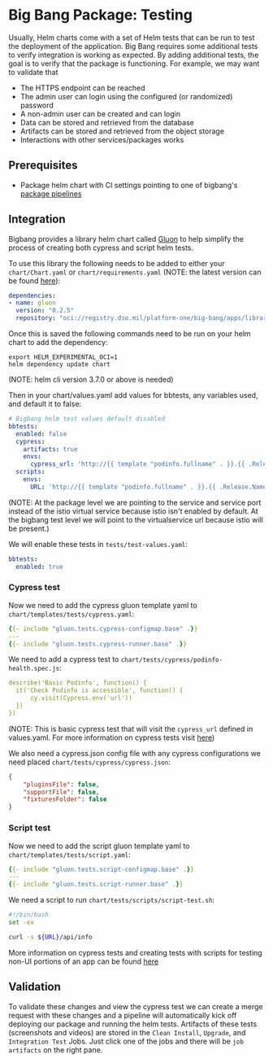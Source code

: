 # Big Bang Package: Testing

Usually, Helm charts come with a set of Helm tests that can be run to test the deployment of the application.  Big Bang requires some additional tests to verify integration is working as expected.  By adding additional tests, the goal is to verify that the package is functioning.  For example, we may want to validate that

- The HTTPS endpoint can be reached
- The admin user can login using the configured (or randomized) password
- A non-admin user can be created and can login
- Data can be stored and retrieved from the database
- Artifacts can be stored and retrieved from the object storage
- Interactions with other services/packages works

## Prerequisites

- Package helm chart with CI settings pointing to one of bigbang's [package pipelines](https://repo1.dso.mil/platform-one/big-bang/bigbang/-/blob/ci-integration-doc/docs/developer/package-integration/package-integration-pipeline.md)

## Integration

Bigbang provides a library helm chart called [Gluon](https://repo1.dso.mil/platform-one/big-bang/apps/library-charts/gluon) to help simplify the process of creating both cypress and script helm tests.

To use this library the following needs to be added to either your `chart/Chart.yaml` or `chart/requirements.yaml` (NOTE: the latest version can be found [here](https://repo1.dso.mil/platform-one/big-bang/apps/library-charts/gluon/-/tags)):
```yaml
dependencies:
- name: gluon
  version: "0.2.5"
  repository: "oci://registry.dso.mil/platform-one/big-bang/apps/library-charts/gluon"
```
Once this is saved the following commands need to be run on your helm chart to add the dependency:
```
export HELM_EXPERIMENTAL_OCI=1
helm dependency update chart
```
(NOTE: helm cli version 3.7.0 or above is needed)

Then in your chart/values.yaml add values for bbtests, any variables used, and default it to false:
```yaml
# Bigbang helm test values default disabled
bbtests:
  enabled: false
  cypress:
    artifacts: true
    envs:
      cypress_url: 'http://{{ template "podinfo.fullname" . }}.{{ .Release.Namespace }}.svc.cluster.local:{{ .Values.service.externalPort }}'
  scripts:
    envs:
      URL: 'http://{{ template "podinfo.fullname" . }}.{{ .Release.Namespace }}.svc.cluster.local:{{ .Values.service.externalPort }}'
```
(NOTE: At the package level we are pointing to the service and service port instead of the istio virtual service because istio isn't enabled by default. At the bigbang test level we will point to the virtualservice url because istio will be present.)

We will enable these tests in `tests/test-values.yaml`:
```yaml
bbtests:
  enabled: true
```
### Cypress test
Now we need to add the cypress gluon template yaml to `chart/templates/tests/cypress.yaml`:
```yaml
{{- include "gluon.tests.cypress-configmap.base" .}}
---
{{- include "gluon.tests.cypress-runner.base" .}}
```

We need to add a cypress test to `chart/tests/cypress/podinfo-health.spec.js`:

```yaml
describe('Basic Podinfo', function() {
  it('Check Podinfo is accessible', function() {
      cy.visit(Cypress.env('url'))
  })
})
```
(NOTE: This is basic cypress test that will visit the `cypress_url` defined in values.yaml. For more information on cypress tests visit [here](https://docs.cypress.io/guides/overview/why-cypress#In-a-nutshell))

We also need a cypress.json config file with any cypress configurations we need placed `chart/tests/cypress/cypress.json`:

```json
{
    "pluginsFile": false,
    "supportFile": false,
    "fixturesFolder": false
}  
```
### Script test
Now we need to add the script gluon template yaml to `chart/templates/tests/script.yaml`:
```yaml
{{- include "gluon.tests.script-configmap.base" .}}
---
{{- include "gluon.tests.script-runner.base" .}}
```

We need a script to run `chart/tests/scripts/script-test.sh`:
```bash
#!/bin/bash
set -ex

curl -s ${URL}/api/info
```

More information on cypress tests and creating tests with scripts for testing non-UI portions of an app can be found [here](https://repo1.dso.mil/platform-one/big-bang/apps/library-charts/gluon/-/blob/master/docs/bb-tests.md)

## Validation

To validate these changes and view the cypress test we can create a merge request with these changes and a pipeline will automatically kick off deploying our package and running the helm tests. Artifacts of these tests (screenshots and videos) are stored in the `Clean Install`, `Upgrade`, and `Integration Test` Jobs. Just click one of the jobs and there will be `job artifacts` on the right pane.
